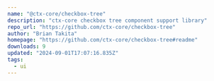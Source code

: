 ```yaml
---
name: "@ctx-core/checkbox-tree"
description: "ctx-core checkbox tree component support library"
repo_url: "https://github.com/ctx-core/checkbox-tree"
author: "Brian Takita"
homepage: "https://github.com/ctx-core/checkbox-tree#readme"
downloads: 9
updated: "2024-09-01T17:07:16.835Z"
tags: 
  - ui
---
```

